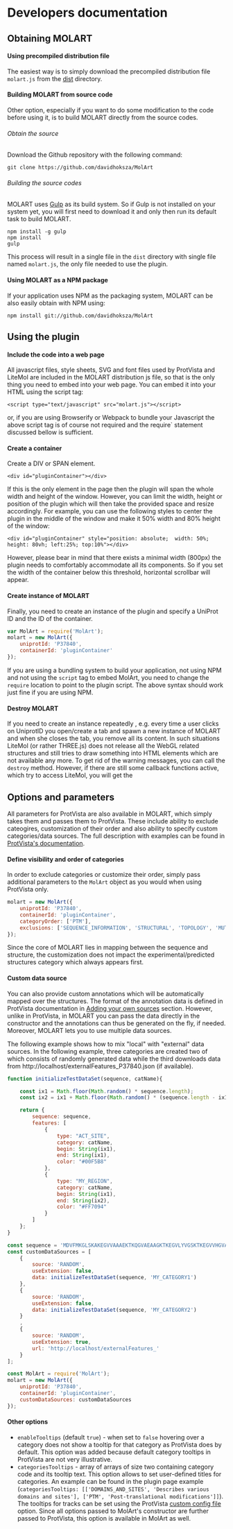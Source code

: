 # Developers documentation

## Obtaining MOLART

#### Using precompiled distribution file

The easiest way is to simply download the precompiled distribution file
``molart.js`` from the [dist](https://github.com/davidhoksza/MolArt/tree/master/dist) directory.

#### Building MOLART from source code

Other option, especially if you want to do some modification to the code before using it, is to build MOLART
directly from the source codes.

###### Obtain the source

Download the Github repository with the following command:

```
git clone https://github.com/davidhoksza/MolArt
```

###### Building the source codes

MOLART uses [Gulp](https://gulpjs.com/) as its build system. So if Gulp is not installed on your system yet, you will first need to download it and only then run its default task to build MOLART.

```
npm install -g gulp
npm install
gulp
```

This process will result in a single file in the ``dist`` directory with single file
named ``molart.js``, the only file needed to use the plugin.

#### Using MOLART as a NPM package

If your application uses NPM as the packaging system, MOLART can be
also easily obtain with NPM using:

```
npm install git://github.com/davidhoksza/MolArt
```

## Using the plugin

#### Include the code into a web page

All javascript files, style sheets, SVG and font files used by ProtVista and LiteMol are included in the MOLART distribution js file, so that is the only thing you need to embed into your web page. You can embed it into your HTML using the script tag:

```
<script type="text/javascript" src="molart.js"></script>
```

or, if you are using Browserify or Webpack to bundle your Javascript the above script tag is of course not required and the require` statement discussed bellow is sufficient.

#### Create a container

Create a DIV or SPAN element.

```
<div id="pluginContainer"></div>
```

If this is the only element in the page then the plugin will span the whole width and height of the window. However, you can limit the width, height or position of the plugin which will then take the provided space and resize accordingly. For example, you can use the following styles to center the plugin in the middle of the window and make it 50% width and 80% height of the window:

```
<div id="pluginContainer" style="position: absolute;  width: 50%; height: 80vh; left:25%; top:10%"></div>
```

However, please bear in mind that there exists a minimal width (800px) the plugin needs to comfortably accommodate all its components. So if you set the width of the container below this threshold, horizontal scrollbar will appear.

#### Create instance of MOLART

Finally, you need to create an instance of the plugin and specify a UniProt ID and the ID of the container.

```javascript
var MolArt = require('MolArt');
molart = new MolArt({
    uniprotId: 'P37840',
    containerId: 'pluginContainer'
});
```


If you are using a bundling system to build your application, not using NPM and not using the `script` tag to embed MolArt, you need to change the `require` location to point to the plugin script. The above syntax should work just fine if you are using NPM.

#### Destroy MOLART

If you need to create an instance repeatedly , e.g. every time a user clicks on UniprotID you open/create a tab and spawn a new instance of MOLART and when she closes the tab, you remove all its content. In such situations LiteMol (or rather THREE.js) does not release all the WebGL related structures and still tries to draw something into HTML elements which are not available any more. To get rid of the warning messages, you can call the `destroy` method. However, if there are still some callback functions active, which try to access LiteMol, you will get the

## Options and parameters

All parameters for ProtVista are also available in MOLART, which simply
takes them and passes them to ProtVista. These include ability to exclude
cateogires, customization of their order and also ability to specify
custom categories/data sources. The full description with examples can be
found in [ProtVista's documentation](http://ebi-uniprot.github.io/ProtVista/developerGuide.html#starting-protvista).

#### Define visibility and order of categories

In order to exclude categories or customize their order, simply pass additional
parameters to the `MolArt` object as you would when using ProtVista only.

```javascript
molart = new MolArt({
    uniprotId: 'P37840',
    containerId: 'pluginContainer',
    categoryOrder: ['PTM'],
    exclusions: ['SEQUENCE_INFORMATION', 'STRUCTURAL', 'TOPOLOGY', 'MUTAGENESIS', 'MOLECULE_PROCESSING']
});
```

Since the core of MOLART lies in mapping between the sequence and structure,
the customization does not impact the experimental/predicted structures category
which always appears first.

#### Custom data source

You can also provide custom annotations which will be automatically
mapped over the structures. The format of the annotation data
is defined in ProtVista documentation in [Adding your own sources](http://ebi-uniprot.github.io/ProtVista/developerGuide.html#adding-your-own-sources) section.
However, unlike in ProtVista, in MOLART you can pass the data directly
in the constructor and the annotations can thus be
generated on the fly, if needed. Moreover, MOLART lets you to
use multiple data sources.

The following example shows how to mix "local"
with "external" data sources. In the following example, three categories
are created two of which consists of randomly generated data while the third
downloads data from http://localhost/externalFeatures_P37840.json (if available).

```javascript
function initializeTestDataSet(sequence, catName){

    const ix1 = Math.floor(Math.random() * sequence.length);
    const ix2 = ix1 + Math.floor(Math.random() * (sequence.length - ix1));

    return {
        sequence: sequence,
        features: [
            {
                type: "ACT_SITE",
                category: catName,
                begin: String(ix1),
                end: String(ix1),
                color: "#00F5B8"
            },
            {
                type: "MY_REGION",
                category: catName,
                begin: String(ix1),
                end: String(ix2),
                color: "#FF7094"
            }
        ]
    };
}

const sequence = 'MDVFMKGLSKAKEGVVAAAEKTKQGVAEAAGKTKEGVLYVGSKTKEGVVHGVATVAEKTKEQVTNVGGAVVTGVTAVAQKTVEGAGSIAAATGFVKKDQLGKNEEGAPQEGILEDMPVDPDNEAYEMPSEEGYQDYEPEA';
const customDataSources = [
    {
        source: 'RANDOM',
        useExtension: false,
        data: initializeTestDataSet(sequence, 'MY_CATEGORY1')
    },
    {
        source: 'RANDOM',
        useExtension: false,
        data: initializeTestDataSet(sequence, 'MY_CATEGORY2')
    }
    ,
    {
        source: 'RANDOM',
        useExtension: true,
        url: 'http://localhost/externalFeatures_'
    }
];

const MolArt = require('MolArt');
molart = new MolArt({
    uniprotId: 'P37840',
    containerId: 'pluginContainer',
    customDataSources: customDataSources
});
```

#### Other options

- ```enableTooltips``` (default ```true```) - when set to ```false``` hovering over a category
does not show a tooltip for that category as ProtVista does by default. This option
was added because default category tooltips in ProtVista are not very illustrative.
- ```categoriesTooltips``` - array of arrays of size two containing category code and
its tooltip text. This option allows to set user-defined titles for categories. An example can be found in the plugin page example (```categoriesTooltips: [['DOMAINS_AND_SITES', 'Describes various domains and sites'], ['PTM', 'Post-translational modifications']]```).
The tooltips for tracks can be set using the ProtVista [custom config file](http://ebi-uniprot.github.io/ProtVista/developerGuide.html#further-customization) option.
Since all options passed to MolArt's constructor are further passed to ProtVista,
this option is available in MolArt as well.

